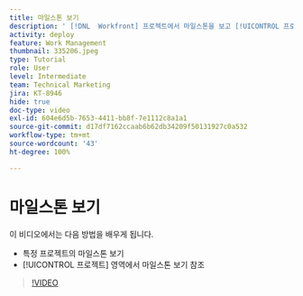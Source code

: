 ```yaml
---
title: 마일스톤 보기
description: ' [!DNL  Workfront] 프로젝트에서 마일스톤을 보고 [!UICONTROL 프로젝트] 영역에서 마일스톤 보기를 사용하는 방법에 대해 알아봅니다.'
activity: deploy
feature: Work Management
thumbnail: 335206.jpeg
type: Tutorial
role: User
level: Intermediate
team: Technical Marketing
jira: KT-8946
hide: true
doc-type: video
exl-id: 604e6d5b-7653-4411-bb8f-7e1112c8a1a1
source-git-commit: d17df7162ccaab6b62db34209f50131927c0a532
workflow-type: tm+mt
source-wordcount: '43'
ht-degree: 100%

---
```


# 마일스톤 보기

이 비디오에서는 다음 방법을 배우게 됩니다.

* 특정 프로젝트의 마일스톤 보기
* [!UICONTROL 프로젝트] 영역에서 마일스톤 보기 참조

>[!VIDEO](https://video.tv.adobe.com/v/3415904/?quality=12&learn=on&enablevpops&captions=kor)
